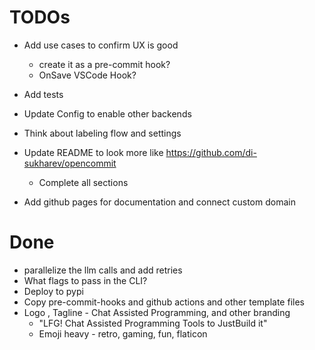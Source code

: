 # TODOs
 - Add use cases to confirm UX is good
   - create it as a pre-commit hook?
   - OnSave VSCode Hook?
 - Add tests
 - Update Config to enable other backends
 - Think about labeling flow and settings

 - Update README to look more like https://github.com/di-sukharev/opencommit
   - Complete all sections
 - Add github pages for documentation and connect custom domain

# Done
 - parallelize the llm calls and add retries
 - What flags to pass in the CLI?
 - Deploy to pypi
 - Copy pre-commit-hooks and github actions and other template files
 - Logo , Tagline - Chat Assisted Programming, and other branding
   - "LFG! Chat Assisted Programming Tools to JustBuild it"
   - Emoji heavy - retro, gaming, fun, flaticon